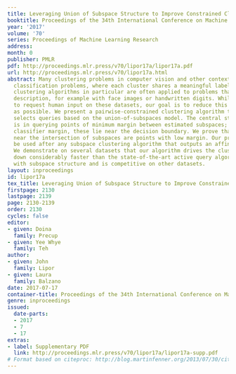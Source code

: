 ```yaml
---
title: Leveraging Union of Subspace Structure to Improve Constrained Clustering
booktitle: Proceedings of the 34th International Conference on Machine Learning
year: '2017'
volume: '70'
series: Proceedings of Machine Learning Research
address: 
month: 0
publisher: PMLR
pdf: http://proceedings.mlr.press/v70/lipor17a/lipor17a.pdf
url: http://proceedings.mlr.press/v70/lipor17a.html
abstract: Many clustering problems in computer vision and other contexts are also
  classification problems, where each cluster shares a meaningful label. Subspace
  clustering algorithms in particular are often applied to problems that fit this
  description, for example with face images or handwritten digits. While it is straightforward
  to request human input on these datasets, our goal is to reduce this input as much
  as possible. We present a pairwise-constrained clustering algorithm that actively
  selects queries based on the union-of-subspaces model. The central step of the algorithm
  is in querying points of minimum margin between estimated subspaces; analogous to
  classifier margin, these lie near the decision boundary. We prove that points lying
  near the intersection of subspaces are points with low margin. Our procedure can
  be used after any subspace clustering algorithm that outputs an affinity matrix.
  We demonstrate on several datasets that our algorithm drives the clustering error
  down considerably faster than the state-of-the-art active query algorithms on datasets
  with subspace structure and is competitive on other datasets.
layout: inproceedings
id: lipor17a
tex_title: Leveraging Union of Subspace Structure to Improve Constrained Clustering
firstpage: 2130
lastpage: 2139
page: 2130-2139
order: 2130
cycles: false
editor:
- given: Doina
  family: Precup
- given: Yee Whye
  family: Teh
author:
- given: John
  family: Lipor
- given: Laura
  family: Balzano
date: 2017-07-17
container-title: Proceedings of the 34th International Conference on Machine Learning
genre: inproceedings
issued:
  date-parts:
  - 2017
  - 7
  - 17
extras:
- label: Supplementary PDF
  link: http://proceedings.mlr.press/v70/lipor17a/lipor17a-supp.pdf
# Format based on citeproc: http://blog.martinfenner.org/2013/07/30/citeproc-yaml-for-bibliographies/
---
```

